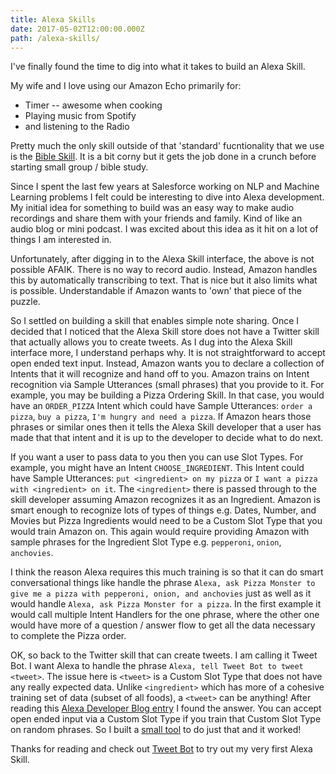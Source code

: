 ```yaml
---
title: Alexa Skills
date: 2017-05-02T12:00:00.000Z
path: /alexa-skills/
---
```


I've finally found the time to dig into what it takes to build an Alexa Skill.

My wife and I love using our Amazon Echo primarily for:

- Timer -- awesome when cooking
- Playing music from Spotify
- and listening to the Radio

Pretty much the only skill outside of that 'standard' fucntionality that we use is the [Bible Skill](TODO). It is a bit corny but it gets the job done in a crunch before starting small group / bible study.

Since I spent the last few years at Salesforce working on NLP and Machine Learning problems I felt could be interesting to dive into Alexa development. My initial idea for something to build was an easy way to make audio recordings and share them with your friends and family. Kind of like an audio blog or mini podcast. I was excited about this idea as it hit on a lot of things I am interested in.

Unfortunately, after digging in to the Alexa Skill interface, the above is not possible AFAIK. There is no way to record audio. Instead, Amazon handles this by automatically transcribing to text. That is nice but it also limits what is possible. Understandable if Amazon wants to 'own' that piece of the puzzle.

So I settled on building a skill that enables simple note sharing. Once I decided that I noticed that the Alexa Skill store does not have a Twitter skill that actually allows you to create tweets. As I dug into the Alexa Skill interface more, I understand perhaps why. It is not straightforward to accept open ended text input. Instead, Amazon wants you to declare a collection of Intents that it will recognize and hand off to you. Amazon trains on Intent recognition via Sample Utterances (small phrases) that you provide to it. For example, you may be building a Pizza Ordering Skill. In that case, you would have an `ORDER_PIZZA` Intent which could have Sample Utterances: `order a pizza`, `buy a pizza`, `I'm hungry and need a pizza`. If Amazon hears those phrases or similar ones then it tells the Alexa Skill developer that a user has made that that intent and it is up to the developer to decide what to do next.

If you want a user to pass data to you then you can use Slot Types. For example, you might have an Intent `CHOOSE_INGREDIENT`. This Intent could have Sample Utterances: `put <ingredient> on my pizza` or `I want a pizza with <ingredient> on it`. The `<ingredient>` there is passed through to the skill developer assuming Amazon recognizes it as an Ingredient. Amazon is smart enough to recognize lots of types of things e.g. Dates, Number, and Movies but Pizza Ingredients would need to be a Custom Slot Type that you would train Amazon on. This again would require providing Amazon with sample phrases for the Ingredient Slot Type e.g. `pepperoni`, `onion`, `anchovies`.

I think the reason Alexa requires this much training is so that it can do smart conversational things like handle the phrase `Alexa, ask Pizza Monster to give me a pizza with pepperoni, onion, and anchovies` just as well as it would handle `Alexa, ask Pizza Monster for a pizza`. In the first example it would call multiple Intent Handlers for the one phrase, where the other one would have more of a question / answer flow to get all the data necessary to complete the Pizza order.

OK, so back to the Twitter skill that can create tweets. I am calling it Tweet Bot. I want Alexa to handle the phrase `Alexa, tell Tweet Bot to tweet <tweet>`. The issue here is `<tweet>` is a Custom Slot Type that does not have any really expected data. Unlike `<ingredient>` which has more of a cohesive training set of data (subset of all foods), a `<tweet>` can be anything! After reading this [Alexa Developer Blog entry](TODO) I found the answer. You can accept open ended input via a Custom Slot Type if you train that Custom Slot Type on random phrases. So I built a [small tool](TODO) to do just that and it worked!

Thanks for reading and check out [Tweet Bot](TODO) to try out my very first Alexa Skill.
